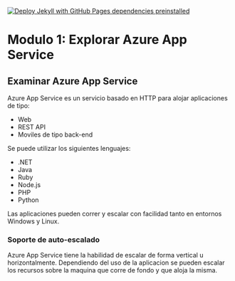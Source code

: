 [![Deploy Jekyll with GitHub Pages dependencies preinstalled](https://github.com/ChristianGrimberg/educacionit-AZ204T00/actions/workflows/pages.yml/badge.svg?branch=main)](https://github.com/ChristianGrimberg/educacionit-AZ204T00/actions/workflows/pages.yml)
# Modulo 1: Explorar Azure App Service

## Examinar Azure App Service

Azure App Service es un servicio basado en HTTP para alojar aplicaciones de tipo:

* Web
* REST API
* Moviles de tipo back-end

Se puede utilizar los siguientes lenguajes:

* .NET
* Java
* Ruby
* Node.js
* PHP
* Python

Las aplicaciones pueden correr y escalar con facilidad tanto en entornos Windows y Linux.

### Soporte de auto-escalado

Azure App Service tiene la habilidad de escalar de forma vertical u horizontalmente. Dependiendo del uso de la aplicacion se pueden escalar los recursos sobre la maquina que corre de fondo y que aloja la misma.